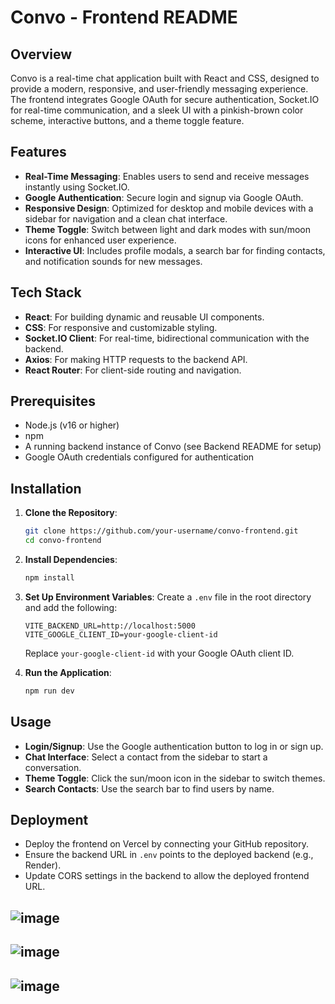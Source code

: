 # Convo - Frontend README

## Overview

Convo is a real-time chat application built with React and CSS, designed to provide a modern, responsive, and user-friendly messaging experience. The frontend integrates Google OAuth for secure authentication, Socket.IO for real-time communication, and a sleek UI with a pinkish-brown color scheme, interactive buttons, and a theme toggle feature.

## Features

- **Real-Time Messaging**: Enables users to send and receive messages instantly using Socket.IO.
- **Google Authentication**: Secure login and signup via Google OAuth.
- **Responsive Design**: Optimized for desktop and mobile devices with a sidebar for navigation and a clean chat interface.
- **Theme Toggle**: Switch between light and dark modes with sun/moon icons for enhanced user experience.
- **Interactive UI**: Includes profile modals, a search bar for finding contacts, and notification sounds for new messages.

## Tech Stack

- **React**: For building dynamic and reusable UI components.
- **CSS**: For responsive and customizable styling.
- **Socket.IO Client**: For real-time, bidirectional communication with the backend.
- **Axios**: For making HTTP requests to the backend API.
- **React Router**: For client-side routing and navigation.

## Prerequisites

- Node.js (v16 or higher)
- npm
- A running backend instance of Convo (see Backend README for setup)
- Google OAuth credentials configured for authentication

## Installation

1. **Clone the Repository**:

   ```bash
   git clone https://github.com/your-username/convo-frontend.git
   cd convo-frontend
   ```

2. **Install Dependencies**:

   ```bash
   npm install
   ```

3. **Set Up Environment Variables**: Create a `.env` file in the root directory and add the following:

   ```
   VITE_BACKEND_URL=http://localhost:5000
   VITE_GOOGLE_CLIENT_ID=your-google-client-id
   ```

   Replace `your-google-client-id` with your Google OAuth client ID.

4. **Run the Application**:

   ```bash
   npm run dev
   ```

## Usage

- **Login/Signup**: Use the Google authentication button to log in or sign up.
- **Chat Interface**: Select a contact from the sidebar to start a conversation.
- **Theme Toggle**: Click the sun/moon icon in the sidebar to switch themes.
- **Search Contacts**: Use the search bar to find users by name.

## Deployment

- Deploy the frontend on Vercel by connecting your GitHub repository.
- Ensure the backend URL in `.env` points to the deployed backend (e.g., Render).
- Update CORS settings in the backend to allow the deployed frontend URL.

## ![image](https://github.com/user-attachments/assets/9852735e-bff6-4d93-91e3-977bd17c35d8)


## ![image](https://github.com/user-attachments/assets/de694ecf-c1fd-47c3-a78a-be66b0eba4d7)


## ![image](https://github.com/user-attachments/assets/ba9a9fe7-6dee-467b-a6e4-b5552bd86c1b)

